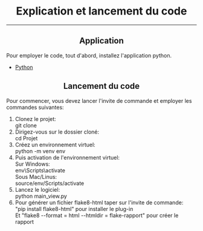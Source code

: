 <h1 align ="center">Explication et lancement du code</h1>

------------------------------
<h2 align = "center"> Application </h2>

<p>
    Pour employer le code, tout d'abord, installez l'application python.
<ul>
    <li>
        <a href = "https://www.python.org/downloads/">Python </a>
    </li>
</ul>
</p>


<h2 align = "center"> Lancement du code </h2>
<p>Pour commencer, vous devez lancer l'invite de commande et employer les commandes suivantes:
    <ol>
            <li>Clonez le projet:<br/>
                git clone </li>
            <li>Dirigez-vous sur le dossier cloné:<br/>
                cd Projet </li>
            <li>Créez un environnement virtuel:<br/>
                python -m venv env</li>
            <li>Puis activation de l'environnement virtuel:<br/>
                Sur Windows:<br/>
                env\Scripts\activate<br/>
                Sous Mac/Linus:<br/>
                source/env/Scripts/activate
            <li>Lancez le logiciel:<br/>
                python main_view.py</li>
            <li>Pour générer un fichier flake8-html taper sur l'invite de commande:<br/>
                "pip install flake8-html" pour installer le plug-in<br/>
                Et "flake8 --format = html --htmldir = flake-rapport" pour créer le rapport</li>
    </ol>
    